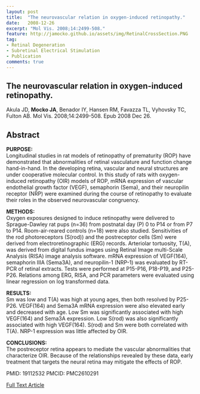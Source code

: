 ```yaml
---
layout: post
title:  "The neurovascular relation in oxygen-induced retinopathy."
date:   2008-12-26
excerpt: "Mol Vis. 2008;14:2499-508."
feature: http://jamocko.github.io/assets/img/RetinalCrossSection.PNG
tag:
- Retinal Degeneration
- Subretinal Electrical Stimulation
- Publication
comments: true
---
```


## The neurovascular relation in oxygen-induced retinopathy.
Akula JD, **Mocko JA**, Benador IY, Hansen RM, Favazza TL, Vyhovsky TC, Fulton AB.
Mol Vis. 2008;14:2499-508. Epub 2008 Dec 26.

## Abstract
**PURPOSE:**  
Longitudinal studies in rat models of retinopathy of prematurity (ROP) have demonstrated that abnormalities of retinal vasculature and function change hand-in-hand. In the developing retina, vascular and neural structures are under cooperative molecular control. In this study of rats with oxygen-induced retinopathy (OIR) models of ROP, mRNA expression of vascular endothelial growth factor (VEGF), semaphorin (Sema), and their neuropilin receptor (NRP) were examined during the course of retinopathy to evaluate their roles in the observed neurovascular congruency.

**METHODS:**  
Oxygen exposures designed to induce retinopathy were delivered to Sprague-Dawley rat pups (n=36) from postnatal day (P) 0 to P14 or from P7 to P14. Room-air-reared controls (n=18) were also studied. Sensitivities of the rod photoreceptors (S(rod)) and the postreceptor cells (Sm) were derived from electroretinographic (ERG) records. Arteriolar tortuosity, T(A), was derived from digital fundus images using Retinal Image multi-Scale Analysis (RISA) image analysis software. mRNA expression of VEGF(164), semaphorin IIIA (Sema3A), and neuropilin-1 (NRP-1) was evaluated by RT-PCR of retinal extracts. Tests were performed at P15-P16, P18-P19, and P25-P26. Relations among ERG, RISA, and PCR parameters were evaluated using linear regression on log transformed data.

**RESULTS:**  
Sm was low and T(A) was high at young ages, then both resolved by P25-P26. VEGF(164) and Sema3A mRNA expression were also elevated early and decreased with age. Low Sm was significantly associated with high VEGF(164) and Sema3A expression. Low S(rod) was also significantly associated with high VEGF(164). S(rod) and Sm were both correlated with T(A). NRP-1 expression was little affected by OIR.

**CONCLUSIONS:**  
The postreceptor retina appears to mediate the vascular abnormalities that characterize OIR. Because of the relationships revealed by these data, early treatment that targets the neural retina may mitigate the effects of ROP.

PMID: 19112532 PMCID: PMC2610291

<a href="https://www.ncbi.nlm.nih.gov/pmc/articles/pmid/19112532/" class="btn btn-info">Full Text Article</a>
